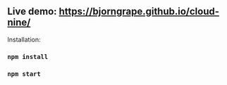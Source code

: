 ## Live demo: https://bjorngrape.github.io/cloud-nine/

Installation:

### `npm install`
### `npm start`
